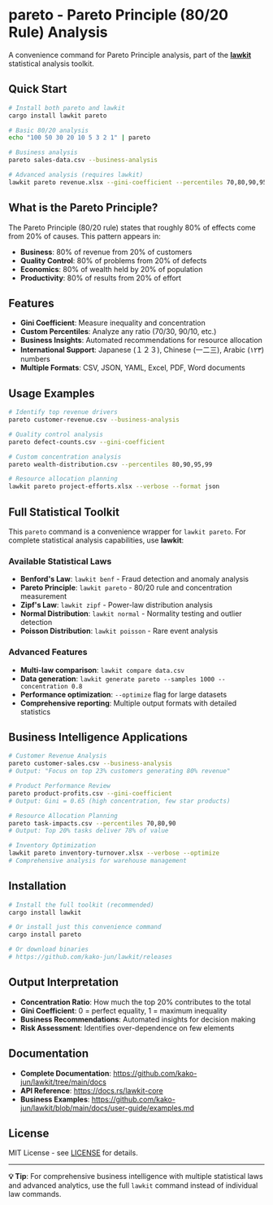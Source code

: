 # pareto - Pareto Principle (80/20 Rule) Analysis

A convenience command for Pareto Principle analysis, part of the [**lawkit**](https://github.com/kako-jun/lawkit) statistical analysis toolkit.

## Quick Start

```bash
# Install both pareto and lawkit
cargo install lawkit pareto

# Basic 80/20 analysis
echo "100 50 30 20 10 5 3 2 1" | pareto

# Business analysis
pareto sales-data.csv --business-analysis

# Advanced analysis (requires lawkit)
lawkit pareto revenue.xlsx --gini-coefficient --percentiles 70,80,90,95
```

## What is the Pareto Principle?

The Pareto Principle (80/20 rule) states that roughly 80% of effects come from 20% of causes. This pattern appears in:

- **Business**: 80% of revenue from 20% of customers
- **Quality Control**: 80% of problems from 20% of defects
- **Economics**: 80% of wealth held by 20% of population
- **Productivity**: 80% of results from 20% of effort

## Features

- **Gini Coefficient**: Measure inequality and concentration
- **Custom Percentiles**: Analyze any ratio (70/30, 90/10, etc.)
- **Business Insights**: Automated recommendations for resource allocation
- **International Support**: Japanese (１２３), Chinese (一二三), Arabic (١٢٣) numbers
- **Multiple Formats**: CSV, JSON, YAML, Excel, PDF, Word documents

## Usage Examples

```bash
# Identify top revenue drivers
pareto customer-revenue.csv --business-analysis

# Quality control analysis
pareto defect-counts.csv --gini-coefficient

# Custom concentration analysis
pareto wealth-distribution.csv --percentiles 80,90,95,99

# Resource allocation planning
lawkit pareto project-efforts.xlsx --verbose --format json
```

## Full Statistical Toolkit

This `pareto` command is a convenience wrapper for `lawkit pareto`. For complete statistical analysis capabilities, use **lawkit**:

### Available Statistical Laws
- **Benford's Law**: `lawkit benf` - Fraud detection and anomaly analysis
- **Pareto Principle**: `lawkit pareto` - 80/20 rule and concentration measurement  
- **Zipf's Law**: `lawkit zipf` - Power-law distribution analysis
- **Normal Distribution**: `lawkit normal` - Normality testing and outlier detection
- **Poisson Distribution**: `lawkit poisson` - Rare event analysis

### Advanced Features
- **Multi-law comparison**: `lawkit compare data.csv`
- **Data generation**: `lawkit generate pareto --samples 1000 --concentration 0.8`
- **Performance optimization**: `--optimize` flag for large datasets
- **Comprehensive reporting**: Multiple output formats with detailed statistics

## Business Intelligence Applications

```bash
# Customer Revenue Analysis
pareto customer-sales.csv --business-analysis
# Output: "Focus on top 23% customers generating 80% revenue"

# Product Performance Review
pareto product-profits.csv --gini-coefficient
# Output: Gini = 0.65 (high concentration, few star products)

# Resource Allocation Planning
pareto task-impacts.csv --percentiles 70,80,90
# Output: Top 20% tasks deliver 78% of value

# Inventory Optimization
lawkit pareto inventory-turnover.xlsx --verbose --optimize
# Comprehensive analysis for warehouse management
```

## Installation

```bash
# Install the full toolkit (recommended)
cargo install lawkit

# Or install just this convenience command
cargo install pareto

# Or download binaries
# https://github.com/kako-jun/lawkit/releases
```

## Output Interpretation

- **Concentration Ratio**: How much the top 20% contributes to the total
- **Gini Coefficient**: 0 = perfect equality, 1 = maximum inequality
- **Business Recommendations**: Automated insights for decision making
- **Risk Assessment**: Identifies over-dependence on few elements

## Documentation

- **Complete Documentation**: https://github.com/kako-jun/lawkit/tree/main/docs
- **API Reference**: https://docs.rs/lawkit-core
- **Business Examples**: https://github.com/kako-jun/lawkit/blob/main/docs/user-guide/examples.md

## License

MIT License - see [LICENSE](https://github.com/kako-jun/lawkit/blob/main/LICENSE) for details.

---

**💡 Tip**: For comprehensive business intelligence with multiple statistical laws and advanced analytics, use the full `lawkit` command instead of individual law commands.